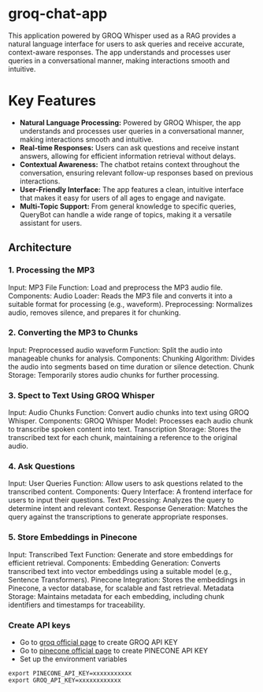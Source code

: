 # groq-chat-app

This application powered by GROQ Whisper used as a RAG provides a natural language interface for users to ask queries and receive accurate, context-aware responses. The app understands and processes user queries in a conversational manner, making interactions smooth and intuitive.

# Key Features

- **Natural Language Processing:** Powered by GROQ Whisper, the app understands and processes user queries in a conversational manner, making interactions smooth and intuitive.
- **Real-time Responses:** Users can ask questions and receive instant answers, allowing for efficient information retrieval without delays.
- **Contextual Awareness:** The chatbot retains context throughout the conversation, ensuring relevant follow-up responses based on previous interactions.
- **User-Friendly Interface:** The app features a clean, intuitive interface that makes it easy for users of all ages to engage and navigate.
- **Multi-Topic Support:** From general knowledge to specific queries, QueryBot can handle a wide range of topics, making it a versatile assistant for users.

## Architecture

### 1. Processing the MP3
Input: MP3 File
Function: Load and preprocess the MP3 audio file.
Components:
Audio Loader: Reads the MP3 file and converts it into a suitable format for processing (e.g., waveform).
Preprocessing: Normalizes audio, removes silence, and prepares it for chunking.

### 2. Converting the MP3 to Chunks
Input: Preprocessed audio waveform
Function: Split the audio into manageable chunks for analysis.
Components:
Chunking Algorithm: Divides the audio into segments based on time duration or silence detection.
Chunk Storage: Temporarily stores audio chunks for further processing.

### 3. Spect to Text Using GROQ Whisper
Input: Audio Chunks
Function: Convert audio chunks into text using GROQ Whisper.
Components:
GROQ Whisper Model: Processes each audio chunk to transcribe spoken content into text.
Transcription Storage: Stores the transcribed text for each chunk, maintaining a reference to the original audio.

### 4. Ask Questions
Input: User Queries
Function: Allow users to ask questions related to the transcribed content.
Components:
Query Interface: A frontend interface for users to input their questions.
Text Processing: Analyzes the query to determine intent and relevant context.
Response Generation: Matches the query against the transcriptions to generate appropriate responses.

### 5. Store Embeddings in Pinecone
Input: Transcribed Text
Function: Generate and store embeddings for efficient retrieval.
Components:
Embedding Generation: Converts transcribed text into vector embeddings using a suitable model (e.g., Sentence Transformers).
Pinecone Integration: Stores the embeddings in Pinecone, a vector database, for scalable and fast retrieval.
Metadata Storage: Maintains metadata for each embedding, including chunk identifiers and timestamps for traceability.


### Create API keys

- Go to [groq official page](groq.com) to create GROQ API KEY
- Go to [pinecone official page](pinecone.com) to create PINECONE API KEY
- Set up the environment variables
```
export PINECONE_API_KEY=xxxxxxxxxxx
export GROQ_API_KEY=xxxxxxxxxxxx
```